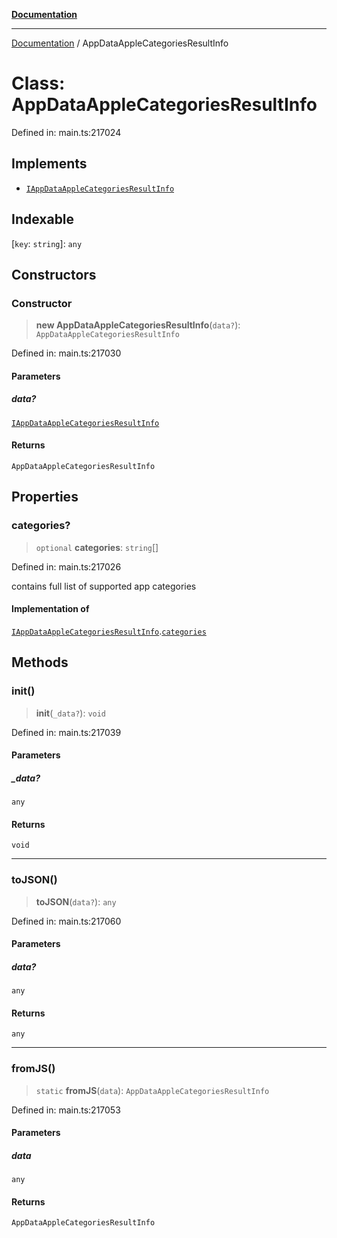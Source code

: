 [**Documentation**](../README.md)

***

[Documentation](../README.md) / AppDataAppleCategoriesResultInfo

# Class: AppDataAppleCategoriesResultInfo

Defined in: main.ts:217024

## Implements

- [`IAppDataAppleCategoriesResultInfo`](../interfaces/IAppDataAppleCategoriesResultInfo.md)

## Indexable

\[`key`: `string`\]: `any`

## Constructors

### Constructor

> **new AppDataAppleCategoriesResultInfo**(`data?`): `AppDataAppleCategoriesResultInfo`

Defined in: main.ts:217030

#### Parameters

##### data?

[`IAppDataAppleCategoriesResultInfo`](../interfaces/IAppDataAppleCategoriesResultInfo.md)

#### Returns

`AppDataAppleCategoriesResultInfo`

## Properties

### categories?

> `optional` **categories**: `string`[]

Defined in: main.ts:217026

contains full list of supported app categories

#### Implementation of

[`IAppDataAppleCategoriesResultInfo`](../interfaces/IAppDataAppleCategoriesResultInfo.md).[`categories`](../interfaces/IAppDataAppleCategoriesResultInfo.md#categories)

## Methods

### init()

> **init**(`_data?`): `void`

Defined in: main.ts:217039

#### Parameters

##### \_data?

`any`

#### Returns

`void`

***

### toJSON()

> **toJSON**(`data?`): `any`

Defined in: main.ts:217060

#### Parameters

##### data?

`any`

#### Returns

`any`

***

### fromJS()

> `static` **fromJS**(`data`): `AppDataAppleCategoriesResultInfo`

Defined in: main.ts:217053

#### Parameters

##### data

`any`

#### Returns

`AppDataAppleCategoriesResultInfo`
